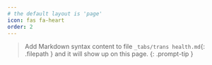 ```yaml
---
# the default layout is 'page'
icon: fas fa-heart
order: 2
---
```


> Add Markdown syntax content to file `_tabs/trans health.md`{: .filepath } and it will show up on this page.
{: .prompt-tip }
